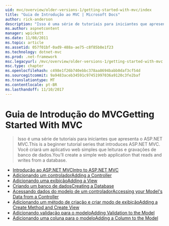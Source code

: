 ```yaml
---
uid: mvc/overview/older-versions-1/getting-started-with-mvc/index
title: "Guia de Introdução ao MVC | Microsoft Docs"
author: rick-anderson
description: "Isso é uma série de tutoriais para iniciantes que apresenta o ASP.NET MVC. Você criará um aplicativo web simples que leituras e gravações de banco de dados."
ms.author: aspnetcontent
manager: wpickett
ms.date: 11/08/2011
ms.topic: article
ms.assetid: 057f01bf-0ad9-488a-ae75-c8f85b8e1f23
ms.technology: dotnet-mvc
ms.prod: .net-framework
msc.legacyurl: /mvc/overview/older-versions-1/getting-started-with-mvc
msc.type: chapter
ms.openlocfilehash: c498e1f26b740ebbc378aa8694babb0daf3cf54d
ms.sourcegitcommit: 9a9483aceb34591c97451997036a9120c3fe2baf
ms.translationtype: MT
ms.contentlocale: pt-BR
ms.lasthandoff: 11/10/2017
---
```

<a name="getting-started-with-mvc"></a><span data-ttu-id="64f96-104">Guia de Introdução do MVC</span><span class="sxs-lookup"><span data-stu-id="64f96-104">Getting Started With MVC</span></span>
====================
> <span data-ttu-id="64f96-105">Isso é uma série de tutoriais para iniciantes que apresenta o ASP.NET MVC.</span><span class="sxs-lookup"><span data-stu-id="64f96-105">This is a beginner tutorial series that introduces ASP.NET MVC.</span></span> <span data-ttu-id="64f96-106">Você criará um aplicativo web simples que leituras e gravações de banco de dados.</span><span class="sxs-lookup"><span data-stu-id="64f96-106">You’ll create a simple web application that reads and writes from a database.</span></span>


- [<span data-ttu-id="64f96-107">Introdução ao ASP.NET MVC</span><span class="sxs-lookup"><span data-stu-id="64f96-107">Intro to ASP.NET MVC</span></span>](getting-started-with-mvc-part1.md)
- [<span data-ttu-id="64f96-108">Adicionando um controlador</span><span class="sxs-lookup"><span data-stu-id="64f96-108">Adding a Controller</span></span>](getting-started-with-mvc-part2.md)
- [<span data-ttu-id="64f96-109">Adicionando uma exibição</span><span class="sxs-lookup"><span data-stu-id="64f96-109">Adding a View</span></span>](getting-started-with-mvc-part3.md)
- [<span data-ttu-id="64f96-110">Criando um banco de dados</span><span class="sxs-lookup"><span data-stu-id="64f96-110">Creating a Database</span></span>](getting-started-with-mvc-part4.md)
- [<span data-ttu-id="64f96-111">Acessando dados do modelo de um controlador</span><span class="sxs-lookup"><span data-stu-id="64f96-111">Accessing your Model's Data from a Controller</span></span>](getting-started-with-mvc-part5.md)
- [<span data-ttu-id="64f96-112">Adicionando um método de criação e criar modo de exibição</span><span class="sxs-lookup"><span data-stu-id="64f96-112">Adding a Create Method and Create View</span></span>](getting-started-with-mvc-part6.md)
- [<span data-ttu-id="64f96-113">Adicionando validação para o modelo</span><span class="sxs-lookup"><span data-stu-id="64f96-113">Adding Validation to the Model</span></span>](getting-started-with-mvc-part7.md)
- [<span data-ttu-id="64f96-114">Adicionando uma coluna para o modelo</span><span class="sxs-lookup"><span data-stu-id="64f96-114">Adding a Column to the Model</span></span>](getting-started-with-mvc-part8.md)
